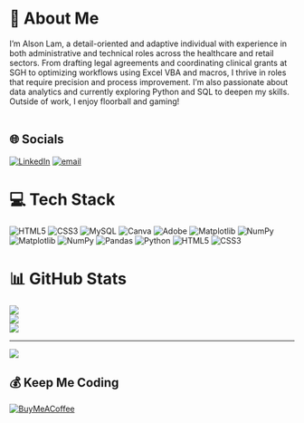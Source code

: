 # 💫 About Me
I’m Alson Lam, a detail-oriented and adaptive individual with experience in both administrative and technical roles across the healthcare and retail sectors. From drafting legal agreements and coordinating clinical grants at SGH to optimizing workflows using Excel VBA and macros, I thrive in roles that require precision and process improvement. I’m also passionate about data analytics and currently exploring Python and SQL to deepen my skills. Outside of work, I enjoy floorball and gaming!<br><br>


## 🌐 Socials
[![LinkedIn](https://img.shields.io/badge/LinkedIn-%230077B5.svg?logo=linkedin&logoColor=white)](https://linkedin.com/in/https://www.linkedin.com/in/alsonlam/) [![email](https://img.shields.io/badge/Email-D14836?logo=gmail&logoColor=white)](mailto:alsonlamhongyao@gmail.com) 

# 💻 Tech Stack
![HTML5](https://img.shields.io/badge/html5-%23E34F26.svg?style=flat&logo=html5&logoColor=white) ![CSS3](https://img.shields.io/badge/css3-%231572B6.svg?style=flat&logo=css3&logoColor=white) ![MySQL](https://img.shields.io/badge/mysql-4479A1.svg?style=flat&logo=mysql&logoColor=white) ![Canva](https://img.shields.io/badge/Canva-%2300C4CC.svg?style=flat&logo=Canva&logoColor=white) ![Adobe](https://img.shields.io/badge/adobe-%23FF0000.svg?style=flat&logo=adobe&logoColor=white) ![Matplotlib](https://img.shields.io/badge/Matplotlib-%23ffffff.svg?style=flat&logo=Matplotlib&logoColor=black) ![NumPy](https://img.shields.io/badge/numpy-%23013243.svg?style=flat&logo=numpy&logoColor=white) ![Matplotlib](https://img.shields.io/badge/Matplotlib-%23ffffff.svg?style=flat&logo=Matplotlib&logoColor=black) ![NumPy](https://img.shields.io/badge/numpy-%23013243.svg?style=flat&logo=numpy&logoColor=white) ![Pandas](https://img.shields.io/badge/pandas-%23150458.svg?style=flat&logo=pandas&logoColor=white) ![Python](https://img.shields.io/badge/python-3670A0?style=flat&logo=python&logoColor=ffdd54) ![HTML5](https://img.shields.io/badge/html5-%23E34F26.svg?style=flat&logo=html5&logoColor=white) ![CSS3](https://img.shields.io/badge/css3-%231572B6.svg?style=flat&logo=css3&logoColor=white)
# 📊 GitHub Stats
![](https://github-readme-stats.vercel.app/api?username=alsonlhy&theme=merko&hide_border=false&include_all_commits=true&count_private=false)<br/>
![](https://nirzak-streak-stats.vercel.app/?user=alsonlhy&theme=merko&hide_border=false)<br/>
![](https://github-readme-stats.vercel.app/api/top-langs/?username=alsonlhy&theme=merko&hide_border=false&include_all_commits=true&count_private=false&layout=compact)

---
[![](https://visitcount.itsvg.in/api?id=alsonlhy&icon=0&color=0)](https://visitcount.itsvg.in)

  ## 💰 Keep Me Coding
  [![BuyMeACoffee](https://img.shields.io/badge/Buy%20Me%20a%20Coffee-ffdd00?style=for-the-badge&logo=buy-me-a-coffee&logoColor=black)](https://buymeacoffee.com/https://buymeacoffee.com/alsonlam) 

  
<!-- Proudly created with GPRM ( https://gprm.itsvg.in ) -->
